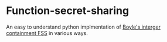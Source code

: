 # Function-secret-sharing


An easy to understand python implmentation of [Boyle's interger containment FSS](https://eprint.iacr.org/2020/1392) in various ways.
